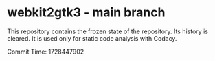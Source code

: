# webkit2gtk3 - main branch

This repository contains the frozen state of the repository.
Its history is cleared. It is used only for static code
analysis with Codacy.

Commit Time: 1728447902